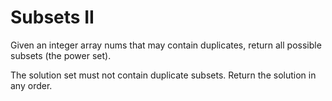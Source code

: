# Subsets II

Given an integer array nums that may contain duplicates, return all possible
subsets (the power set).

The solution set must not contain duplicate subsets. Return the solution in any order.
